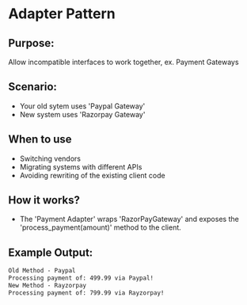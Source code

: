 # Adapter Pattern

## Purpose:
Allow incompatible interfaces to work together, ex. Payment Gateways

## Scenario:
- Your old sytem uses 'Paypal Gateway'
- New system uses 'Razorpay Gateway'

## When to use
- Switching vendors
- Migrating systems with different APIs
- Avoiding rewriting of the existing client code

## How it works?
- The 'Payment Adapter' wraps 'RazorPayGateway' and exposes the 'process_payment(amount)' method to the client.

## Example Output:
```cmd
Old Method - Paypal
Processing payment of: 499.99 via Paypal!
New Method - Rayzorpay
Processing payment of: 799.99 via Rayzorpay!
```